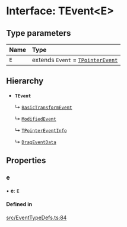 # Interface: TEvent\<E\>

## Type parameters

| Name | Type |
| :------ | :------ |
| `E` | extends `Event` = [`TPointerEvent`](/apidocs/modules.md#tpointerevent) |

## Hierarchy

- **`TEvent`**

  ↳ [`BasicTransformEvent`](/apidocs/interfaces/BasicTransformEvent.md)

  ↳ [`ModifiedEvent`](/apidocs/interfaces/ModifiedEvent.md)

  ↳ [`TPointerEventInfo`](/apidocs/interfaces/TPointerEventInfo.md)

  ↳ [`DragEventData`](/apidocs/interfaces/DragEventData.md)

## Properties

### e

• **e**: `E`

#### Defined in

[src/EventTypeDefs.ts:84](https://github.com/fabricjs/fabric.js/blob/d47d51d01/src/EventTypeDefs.ts#L84)
